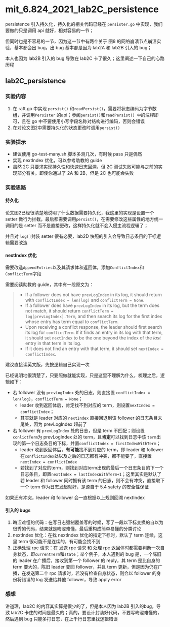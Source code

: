 # mit_6.824_2021_lab2C_persistence

persistence 引入持久化，持久化的相关代码已经在 `persister.go` 中实现，我们要做的只是调用 api 就好，相对容易的一节；

但同时也是不容易的一节，因为这一节中有两个关于 图8 的网络崩溃节点崩溃实验，基本都会出 bug，出 bug 基本都是因为 lab2A 和 lab2B 引入的 bug；

本人也因为 lab2B 引入的 bug 导致在 lab2C 卡了很久；这里阐述一下自己的心路历程

## lab2C_persistence

### 实验内容

1. 在 raft.go 中实现 `persist()` 和`readPersist()`，需要将状态编码为字节数组，并调用`Persister` 的api；参阅`persist()`和`readPersist() 中`的注释即可，且在 go 中不要使用小写字段名称对结构进行编码，否则会错误
2. 在对论文图2中需要持久化的状态更改时调用`persist() `

### 实验提示

- 建议使用 go-test-many.sh 脚本多测几次，有时候 pass 只是偶然
- 实现  nextIndex 优化，可以参考助教的 guide
- 虽然 2C 只要求实现持久性和快速日志回溯，但 2C 测试失败可能与之前的实现部分有关。即使你通过了 2A 和 2B，但是 2C 也可能会失败

### 实验思路

#### 持久化

论文图2已经很清楚地说明了什么数据需要持久化，我这里的实现是设置一个 setter 做行为拦截，最后都需要调用`persist()`，在需要修改这些属性的地方统一调用的是 setter 而不是直接更改，这样持久化就不会入侵主流程逻辑了；

并且对 `log[]`封装 setter 很有必要，lab2D 快照的引入会导致日志条目的下标逻辑需要改造

#### nextIndex 优化

需要改造`AppendEntries`以及其请求体和返回体，添加`ConflictIndex`和`ConflictTerm`字段

需要阅读助教的 guide，其中有一段原文为：

> - If a follower does not have `prevLogIndex` in its log, it should return with `conflictIndex = len(log)` and `conflictTerm = None`.
> - If a follower does have `prevLogIndex` in its log, but the term does not match, it should return `conflictTerm = log[prevLogIndex].Term`, and then search its log for the first index whose entry has term equal to `conflictTerm`.
> - Upon receiving a conflict response, the leader should first search its log for `conflictTerm`. If it finds an entry in its log with that term, it should set `nextIndex` to be the one beyond the index of the *last* entry in that term in its log.
> - If it does not find an entry with that term, it should set `nextIndex = conflictIndex`.

建议直接读英文版，先按逻辑自己实现一次

已经说明地很清楚了，只要照做就能实现，只是这里不理解为什么，梳理之后，逻辑如下：

- 若  follower 没有 `prevLogIndex` 处的日志，则直接置 `conflictIndex = len(log)`，`conflictTerm = None`；
  - leader 收到返回体后，肯定找不到对应的 term，则设置`nextIndex = conflictIndex`；
  - 其实就是 leader 对应的 `nextIndex` 直接回退到该 follower 的日志条目末尾处，因为 prevLogIndex 超前了
- 若 follower 有 `prevLogIndex` 处的日志，但是 term 不匹配；则设置 `conlictTerm`为 prevLogIndex 处的 term，且**肯定**可以找到日志中该 `term`出现的第一个日志条目的下标，并置`conflictIndex = firstIndexWithTerm`；
  - leader 收到返回体后，**有可能**找不到对应的 term，即 leader 和 follower 在`conflictIndex`处以及之后的日志都有冲突，都不能要了，直接置`nextIndex = conflictIndex`
  - 若找到了对应的term，则找到对应term出现的最后一个日志条目的下一个日志条目，即置`nextIndex = lastIndexWithTerm+1`；这里其实是默认了若 leader 和 follower 同时拥有该 term 的日志，则不会有冲突，直接取下一个 term 作为日志发起就好，是源自于 5.4 safety 的安全性保证

如果还有冲突，leader 和 follower 会一直根据以上规则回溯 nextIndex

#### 引入的 bugs

1. 晦涩难懂的代码：在写日志强制覆盖写的时候，写了一段以下标变换的自以为很秀的代码，结果就是晦涩难懂，最后重构成简单易懂的分类讨论
2. nextIndex 优化：在找 nextIndex 优化的指定下标时，默认了 term 连续，这里 term 很可能不是连续的，有可能会找不到
3. 正确处理 rpc 请求：在 发送 rpc 请求 和 处理 rpc 返回体时都需要判断一次自身状态，即`currentTerm`和`state`；举个例子，本人遇到的 bug 是，一个陈旧的 leader 在广播后，接收到第一个 follower 的 reply，其 term 是比自身的 term 要大的，陈旧 leader 变回 follower，并且 term 更新，但是因为仍在广播，在发送第二个 rpc 请求时，若没有检查自身状态，则会以 follower 的身份将错误的 log 发送给其他 follower，导致 apply error

### 感想

讲道理，lab2C 的内容其实算是很少的了，但是本人因为 lab2B 引入的bug，导致 lab2C 卡住的时间是最久的；真的，要设计封装好代码，不要写晦涩难懂的，然后遇到 bug 只能多打日志，在上千行日志里找逻辑错误

